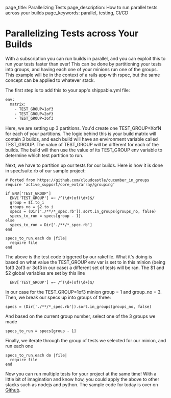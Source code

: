 page_title: Parallelizing Tests
page_description: How to run parallel tests across your builds
page_keywords: parallel, testing, CI/CD

# Parallelizing Tests across Your Builds
With a subscription you can run builds in parallel, and you can exploit this to run your tests faster than ever! This can be done by partitioning your tests into groups, and having each one of your minions run one of the groups. This example will be in the context of a rails app with rspec, but the same concept can be applied to whatever stack.

The first step is to add this to your app's shippable.yml file:

```bash
env:
  matrix:
    - TEST_GROUP=1of3
    - TEST_GROUP=2of3
    - TEST_GROUP=3of3
```

Here, we are setting up 3 partitions. You'd create one TEST_GROUP=XofN for each of your partitions. The logic behind this is your build matrix will contain 3 builds, and each build will have an environment variable called TEST_GROUP. The value of TEST_GROUP will be different for each of the builds. The build will then use the value of its TEST_GROUP env variable to determine which test partition to run.

Next, we have to partition up our tests for our builds. Here is how it is done in spec/suite.rb of our sample project:

```
# Ported from https://github.com/cloudcastle/cucumber_in_groups
require 'active_support/core_ext/array/grouping'

if ENV['TEST_GROUP']
  ENV['TEST_GROUP'] =~ /^(\d+)of(\d+)$/
  group = $1.to_i
  groups_no = $2.to_i
  specs = (Dir['./**/*_spec.rb']).sort.in_groups(groups_no, false)
  specs_to_run = specs[group - 1]
else
  specs_to_run = Dir['./**/*_spec.rb']
end

specs_to_run.each do |file|
  require file
end
```

The above is the test code triggered by our rakefile. What it's doing is based on what value the TEST_GROUP env var is set to in this minion (being 1of3 2of3 or 3of3 in our case) a different set of tests will be ran. The $1 and $2 global variables are set by this line

```
  ENV['TEST_GROUP'] =~ /^(\d+)of(\d+)$/
```

 In our case for the TEST_GROUP=1of3 minion group = 1 and group_no = 3.
Then, we break our specs up into groups of three:

```
specs = (Dir['./**/*_spec.rb']).sort.in_groups(groups_no, false)
```

 And based on the current group number, select one of the 3 groups we made

```
specs_to_run = specs[group - 1]
```
Finally, we iterate through the group of tests we selected for our minion, and run each one

```
specs_to_run.each do |file|
  require file
end
```

Now you can run multiple tests for your project at the same time! With a little bit of imagination and know how, you could apply the above to other stacks such as nodejs and python. The sample code for today is over on [Github](https://github.com/shippableSamples/sample-rubyonrails-parallel-matrix-rspec).
